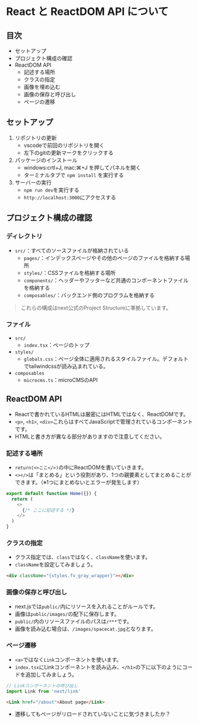 # React と ReactDOM API について

## 目次

- セットアップ
- プロジェクト構成の確認
- ReactDOM API
  - 記述する場所
  - クラスの指定
  - 画像を埋め込む
  - 画像の保存と呼び出し
  - ページの遷移

## セットアップ

1. リポジトリの更新
   - vscodeで前回のリポジトリを開く
   - 左下のgitの更新マークをクリックする
2. パッケージのインストール
   - windows:crtl+J, mac:⌘+J を押してパネルを開く
   - ターミナルタブで `npm install` を実行する
3. サーバーの実行
   - `npm run dev`を実行する
   - `http://localhost:3000`にアクセスする

## プロジェクト構成の確認

### ディレクトリ

- `src/`：すべてのソースファイルが格納されている
  - `pages/`：インデックスページやその他のページのファイルを格納する場所
  - `styles/`：CSSファイルを格納する場所
  - `components/`：ヘッダーやフッターなど共通のコンポーネントファイルを格納する
  - `composables/`：バックエンド側のプログラムを格納する

> これらの構成はnext公式のProject Structureに準拠しています。

### ファイル

- `src/`
  - `index.tsx`：ページのトップ
- `styles/`
  - `globals.css`：ページ全体に適用されるスタイルファイル。デフォルトでtailwindcssが読み込まれている。
- `composables`
  - `microcms.ts`：microCMSのAPI

## ReactDOM API

- Reactで書かれているHTMLは厳密にはHTMLではなく、ReactDOMです。
- `<p>`, `<h1>`, `<div>`これらはすべてJavaScriptで管理されているコンポーネントです。
- HTMLと書き方が異なる部分がありますので注意してください。

### 記述する場所

- `return(<>ここ</>)`の中にReactDOMを書いていきます。
- `<></>`は「まとめる」という役割があり、1つの親要素としてまとめることができます。（※1つにまとめないとエラーが発生します）

```ts
export default function Home({}) {
  return (
    <>
      {/* ここに記述する */}
    </>
  )
}
```

### クラスの指定

- クラス指定では、`class`ではなく、`className`を使います。
- `className`を設定してみましょう。

```html
<div className="{styles.fv_gray_wrapper}"></div>
```

### 画像の保存と呼び出し

- next.jsでは`public/`内にリソースを入れることがルールです。
- 画像は`public/images/`の配下に保存します。
- `public/`内のリソースファイルのパスは`/***`です。
- 画像を読み込む場合は、`/images/spacecat.jpg`となります。

### ページ遷移

- `<a>`ではなく`Link`コンポーネントを使います。
- `index.tsx`にLinkコンポーネントを読み込み、`</h1>`の下に以下のようにコードを追加してみましょう。

```ts
// Linkコンポーネントの呼び出し
import Link from 'next/link'
```

```html
<Link href="/about">About page</Link>
```

- 遷移してもページがリロードされていないことに気づきましたか？
